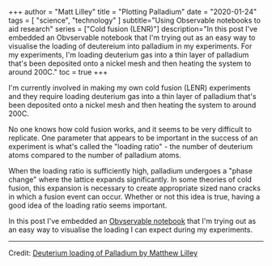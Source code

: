 +++
author = "Matt Lilley"
title = "Plotting Palladium"
date = "2020-01-24"
tags = [
    "science",
    "technology"
]
subtitle="Using Observable notebooks to aid research"
series = ["Cold fusion (LENR)"]
description="In this post I've embedded an Obvservable notebook that I'm trying out as an easy way to visualise the loading of deutereium into palladium in my experiments. For my experiments, I'm loading deuterium gas into a thin layer of palladium that's been deposited onto a nickel mesh and then heating the system to around 200C."
toc = true
+++

I'm currently involved in making my own cold fusion (LENR) experiments and they require loading deuterium gas into a thin layer of palladium that's been deposited onto a nickel mesh and then heating the system to around 200C. 

No one knows how cold fusion works, and it seems to be very difficult to replicate. One parameter that appears to be important in the success of an experiment is what's called the "loading ratio" - the number of deuterium atoms compared to the number of palladium atoms. 

When the loading ratio is sufficiently high, palladium undergoes a "phase change" where the lattice expands significantly. In some theories of cold fusion, this expansion is necessary to create appropriate sized nano cracks in which a fusion event can occur.  Whether or not this idea is true, having a good idea of the loading ratio seems important.

In this post I've embedded an [Obvservable notebook](https://observablehq.com/@mklilley/deuterium-loading-of-palladium) that I'm trying out as an easy way to visualise the loading I can expect during my experiments. 

---

<div id="observablehq-03402c80"></div>
<p>Credit: <a href="https://observablehq.com/@mklilley/deuterium-loading-of-palladium@842">Deuterium loading of Palladium by Matthew Lilley</a></p>

<link rel="stylesheet" href="https://cdn.jsdelivr.net/npm/@observablehq/inspector@5/dist/inspector.css">
<script type="module">
import {Runtime, Inspector} from "https://cdn.jsdelivr.net/npm/@observablehq/runtime@5/dist/runtime.js";
import define from "https://api.observablehq.com/@mklilley/deuterium-loading-of-palladium@842.js?v=3";
new Runtime().module(define, Inspector.into("#observablehq-03402c80"));
</script>